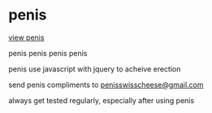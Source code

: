 penis
=====

[view penis](http://penisswisscheese.github.io/penis/)

penis penis penis penis

penis use javascript with jquery to acheive erection 

send penis compliments to penisswisscheese@gmail.com

always get tested regularly, especially after using penis
